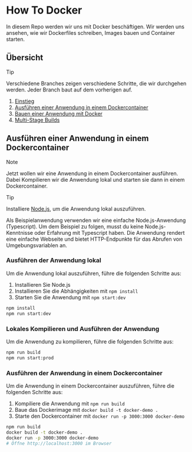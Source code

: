 # How To Docker

In diesem Repo werden wir uns mit Docker beschäftigen. Wir werden uns ansehen, wie wir Dockerfiles schreiben, Images
bauen und Container starten.

## Übersicht

> [!TIP]
> Verschiedene Branches zeigen verschiedene Schritte, die wir durchgehen werden. Jeder Branch baut auf dem vorherigen
> auf.

1. [Einstieg](https://github.com/ValentinKolb/docker-demo/tree/main)
2. [Ausführen einer Anwendung in einem Dockercontainer](https://github.com/ValentinKolb/docker-demo/tree/step-1)
3. [Bauen einer Anwendung mit Docker](https://github.com/ValentinKolb/docker-demo/tree/step-2)
4. [Multi-Stage Builds](https://github.com/ValentinKolb/docker-demo/tree/step-3)

## Ausführen einer Anwendung in einem Dockercontainer

> [!NOTE]
> Jetzt wollen wir eine Anwendung in einem Dockercontainer ausführen. Dabei Kompilieren wir die Anwendung lokal und
> starten sie dann in einem Dockercontainer.

> [!TIP]
> Installiere [Node.js](https://nodejs.org/en/download), um die Anwendung lokal auszuführen.

Als Beispielanwendung verwenden wir eine einfache Node.js-Anwendung (Typescript).
Um dem Beispiel zu folgen, musst du keine Node.js-Kenntnisse oder Erfahrung mit Typescript haben.
Die Anwendung rendert eine einfache Webseite und bietet HTTP-Endpunkte
für das Abrufen von Umgebungsvariablen an.

### Ausführen der Anwendung lokal

Um die Anwendung lokal auszuführen, führe die folgenden Schritte aus:

1. Installieren Sie Node.js
2. Installieren Sie die Abhängigkeiten mit `npm install`
3. Starten Sie die Anwendung mit `npm start:dev`

```bash
npm install
npm run start:dev
```

### Lokales Kompilieren und Ausführen der Anwendung

Um die Anwendung zu kompilieren, führe die folgenden Schritte aus:

```bash
npm run build
npm run start:prod
```

### Ausführen der Anwendung in einem Dockercontainer

Um die Anwendung in einem Dockercontainer auszuführen, führe die folgenden Schritte aus:

1. Kompiliere die Anwendung mit `npm run build`
2. Baue das Dockerimage mit `docker build -t docker-demo .`
3. Starte den Dockercontainer mit `docker run -p 3000:3000 docker-demo`

```bash
npm run build
docker build -t docker-demo .
docker run -p 3000:3000 docker-demo
# Öffne http://localhost:3000 im Browser
```